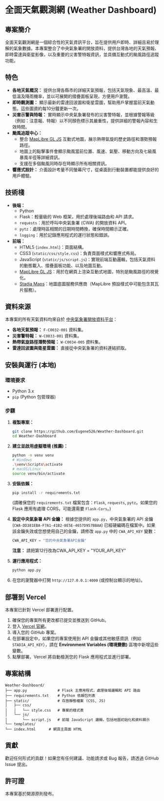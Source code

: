 # 全面天氣觀測網 (Weather Dashboard)

## 專案簡介
全面天氣觀測網是一個綜合性的天氣資訊平台，旨在提供用戶即時、詳細且易於理解的氣象數據。本專案整合了中央氣象署的開放資料，提供台灣各地的天氣預報、即時雷達與衛星影像，以及重要的災害警特報資訊，並具備互動式的颱風路徑追蹤功能。

## 特色

* **各地天氣概況：** 提供台灣各縣市的詳細天氣預報，包括天氣現象、最高溫、最低溫及降雨機率，並以可展開的摺疊面板呈現，方便用戶瀏覽。
* **即時觀測圖：** 顯示最新的雷達回波圖和衛星雲圖，幫助用戶掌握當前天氣動態。這些圖資約每10分鐘更新一次。
* **災害示警與特報：** 實時顯示中央氣象署發布的災害警特報，並根據警報等級（例如：注意報、特報）以不同顏色標示其嚴重性，提供詳細的警報內容和生效時間。
* **颱風追蹤中心：**
    * 整合 [MapLibre GL JS](https://maplibre.org/) 互動式地圖，展示熱帶氣旋的歷史路徑和潛勢預報路徑。
    * 地圖上的點擊事件會顯示颱風當前位置、風速、氣壓、移動方向及七級風暴風半徑等詳細資訊。
    * 支援在多個颱風同時存在時顯示所有相關資訊。
* **響應式設計：** 介面設計考量不同螢幕尺寸，從桌面到行動裝置都能提供良好的用戶體驗。

## 技術棧

* **後端：**
    * Python
    * Flask：輕量級的 Web 框架，用於處理後端路由和 API 請求。
    * `requests`：用於呼叫中央氣象署 (CWA) 的開放資料 API。
    * `pytz`：處理時區相關的日期時間轉換，確保時間顯示正確。
    * `logging`：用於記錄應用程式的運行狀態和錯誤。
* **前端：**
    * HTML5 (`index.html`)：頁面結構。
    * CSS3 (`static/css/style.css`)：負責頁面樣式和響應式佈局。
    * JavaScript (`static/js/script.js`)：實現前端互動邏輯，包括天氣資料的動態載入、摺疊面板功能、以及地圖互動。
    * [MapLibre GL JS](https://maplibre.org/)：用於在網頁上渲染互動式地圖，特別是颱風路徑的視覺化。
    * [Stadia Maps](https://stadiamaps.com/)：地圖底圖服務供應商（MapLibre 預設樣式中可能包含其瓦片服務）。

## 資料來源

本專案的所有天氣資料均來自於 [中央氣象署開放資料平台](https://opendata.cwa.gov.tw/)：
* **各地天氣預報：** `F-C0032-001` 資料集。
* **災害警特報：** `W-C0033-001` 資料集。
* **熱帶氣旋路徑潛勢預報：** `W-C0034-005` 資料集。
* **雷達回波圖與衛星雲圖：** 直接從中央氣象署的資料連結抓取。

## 安裝與運行 (本地)

### 環境要求
* Python 3.x
* `pip` (Python 包管理器)

### 步驟

1.  **複製專案：**
    ```bash
    git clone https://github.com/Eugene526/Weather-Dashboard.git
    cd Weather-Dashboard
    ```
2.  **建立並啟用虛擬環境 (推薦)：**
    ```bash
    python -m venv venv
    # Windows
    .\venv\Scripts\activate
    # macOS/Linux
    source venv/bin/activate
    ```
3.  **安裝依賴：**
    ```bash
    pip install -r requirements.txt
    ```
    (請確保您的 `requirements.txt` 檔案包含：`Flask`, `requests`, `pytz`。如果您的 Flask 應用有處理 CORS，可能還需要 `Flask-Cors`。)

4.  **設定中央氣象署 API 金鑰：**
    根據您提供的 `app.py`，中央氣象署的 API 金鑰 (`CWA-DD381EBA-F7A1-41B2-8E5E-4657D957BBAA`) 已經硬編碼在檔案中。如果該金鑰失效或您想使用自己的金鑰，請修改 `app.py` 中的 `CWA_API_KEY` 變數：
    ```python
    CWA_API_KEY = "您的中央氣象署API金鑰"
    ```
    **注意：** 請把第12行改為CWA_API_KEY = "YOUR_API_KEY"

5.  **運行應用程式：**
    ```bash
    python app.py
    ```
6.  在您的瀏覽器中打開 `http://127.0.0.1:4000` (或控制台顯示的地址)。

## 部署到 Vercel
本專案已針對 Vercel 部署進行配置。

1.  確保您的專案所有更改都已提交並推送到 GitHub。
2.  登入 [Vercel 官網](https://vercel.com/)。
3.  導入您的 GitHub 專案。
4.  在部署設定中，如果您的專案使用到 API 金鑰或其他敏感資訊（例如 `STADIA_API_KEY`），請在 **Environment Variables (環境變數)** 區塊中新增這些變數。
5.  點擊部署。Vercel 將自動檢測您的 Flask 應用程式並進行部署。

## 專案結構
```
Weather-Dashboard/
├── app.py              # Flask 主應用程式，處理後端邏輯和 API 路由
├── requirements.txt    # Python 依賴包列表
├── static/             # 存放靜態檔案 (CSS, JS)
│   ├── css/
│   │   └── style.css   # 專案的樣式表
│   └── js/
│       └── script.js   # 前端 JavaScript 邏輯，包括地圖初始化和資料顯示
└── templates/
└── index.html      # 網頁主頁面 HTML
```
## 貢獻
歡迎任何形式的貢獻！如果您有任何建議、功能請求或 Bug 報告，請透過 GitHub Issue 提出。

## 許可證
本專案基於開源原則發布。
